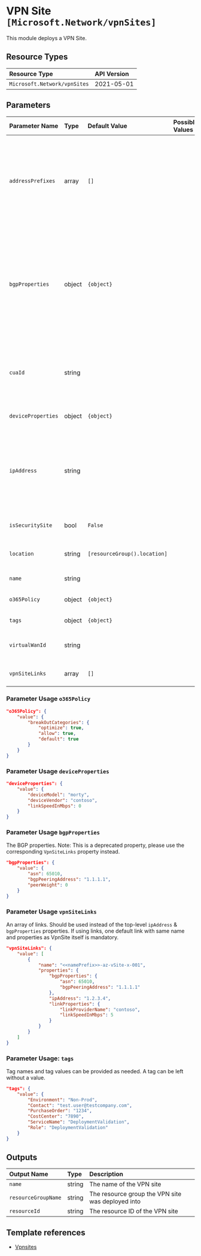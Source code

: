 # VPN Site `[Microsoft.Network/vpnSites]`

This module deploys a VPN Site.
## Resource Types

| Resource Type | API Version |
| :-- | :-- |
| `Microsoft.Network/vpnSites` | 2021-05-01 |

## Parameters

| Parameter Name | Type | Default Value | Possible Values | Description |
| :-- | :-- | :-- | :-- | :-- |
| `addressPrefixes` | array | `[]` |  | Optional. An array of IP address ranges that can be used by subnets of the virtual network. Must be provided if no bgpProperties or VPNSiteLinks are configured. |
| `bgpProperties` | object | `{object}` |  | Optional.	BGP settings details. Must be provided if no addressPrefixes or VPNSiteLinks are configured. Note: This is a deprecated property, please use the corresponding VpnSiteLinks property instead. |
| `cuaId` | string |  |  | Optional. Customer Usage Attribution ID (GUID). This GUID must be previously registered |
| `deviceProperties` | object | `{object}` |  | Optional. List of properties of the device. |
| `ipAddress` | string |  |  | Optional. The IP-address for the VPN-site. Note: This is a deprecated property, please use the corresponding VpnSiteLinks property instead. |
| `isSecuritySite` | bool | `False` |  | Optional. IsSecuritySite flag |
| `location` | string | `[resourceGroup().location]` |  | Optional. Location where all resources will be created. |
| `name` | string |  |  | Required. Name of the VPN Site. |
| `o365Policy` | object | `{object}` |  | Optional. The Office365 breakout policy. |
| `tags` | object | `{object}` |  | Optional. Tags of the resource. |
| `virtualWanId` | string |  |  | Required. Resource ID of the virtual WAN to link to |
| `vpnSiteLinks` | array | `[]` |  | Optional. List of all VPN site links. |

### Parameter Usage `o365Policy`

```json
"o365Policy": {
    "value": {
        "breakOutCategories": {
            "optimize": true,
            "allow": true,
            "default": true
        }
    }
}
```

### Parameter Usage `deviceProperties`

```json
"deviceProperties": {
    "value": {
        "deviceModel": "morty",
        "deviceVendor": "contoso",
        "linkSpeedInMbps": 0
    }
}
```

### Parameter Usage `bgpProperties`

The BGP properties. Note: This is a deprecated property, please use the corresponding `VpnSiteLinks` property instead.

```json
"bgpProperties": {
    "value": {
        "asn": 65010,
        "bgpPeeringAddress": "1.1.1.1",
        "peerWeight": 0
    }
}
```

### Parameter Usage `vpnSiteLinks`

An array of links. Should be used instead of the top-level `ipAddress` & `bgpProperties` properties. If using links,  one default link with same name and properties as VpnSite itself is mandatory.

```json
"vpnSiteLinks": {
    "value": [
        {
            "name": "<<namePrefix>>-az-vSite-x-001",
            "properties": {
                "bgpProperties": {
                    "asn": 65010,
                    "bgpPeeringAddress": "1.1.1.1"
                },
                "ipAddress": "1.2.3.4",
                "linkProperties": {
                    "linkProviderName": "contoso",
                    "linkSpeedInMbps": 5
                }
            }
        }
    ]
}
```


### Parameter Usage: `tags`

Tag names and tag values can be provided as needed. A tag can be left without a value.

```json
"tags": {
    "value": {
        "Environment": "Non-Prod",
        "Contact": "test.user@testcompany.com",
        "PurchaseOrder": "1234",
        "CostCenter": "7890",
        "ServiceName": "DeploymentValidation",
        "Role": "DeploymentValidation"
    }
}
```

## Outputs

| Output Name | Type | Description |
| :-- | :-- | :-- |
| `name` | string | The name of the VPN site |
| `resourceGroupName` | string | The resource group the VPN site was deployed into |
| `resourceId` | string | The resource ID of the VPN site |

## Template references

- [Vpnsites](https://docs.microsoft.com/en-us/azure/templates/Microsoft.Network/2021-05-01/vpnSites)
